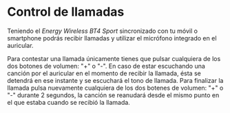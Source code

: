 Control de llamadas
===================
Teniendo el *Energy Wireless BT4 Sport* sincronizado con tu móvil o smartphone podrás recibir llamadas y utilizar el micrófono integrado en el auricular. 

Para contestar una llamada únicamente tienes que pulsar cualquiera de los dos botones de volumen: "+" o "-". En caso de estar escuchando una canción por el auricular en el momento de recibir la llamada, ésta se detendrá en ese instante y se escuchará el tono de llamada. Para finalizar la llamada pulsa nuevamente cualquiera de los dos botenes de volumen: "+" o "-" durante 2 segundos, la canción se reanudará desde el mismo punto en el que estaba cuando se recibió la llamada.
